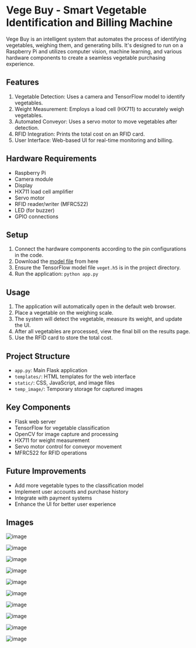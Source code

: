 # Vege Buy - Smart Vegetable Identification and Billing Machine

Vege Buy is an intelligent system that automates the process of identifying vegetables, weighing them, and generating bills. It's designed to run on a Raspberry Pi and utilizes computer vision, machine learning, and various hardware components to create a seamless vegetable purchasing experience.

## Features

1. Vegetable Detection: Uses a camera and TensorFlow model to identify vegetables.
2. Weight Measurement: Employs a load cell (HX711) to accurately weigh vegetables.
3. Automated Conveyor: Uses a servo motor to move vegetables after detection.
4. RFID Integration: Prints the total cost on an RFID card.
5. User Interface: Web-based UI for real-time monitoring and billing.

## Hardware Requirements

- Raspberry Pi
- Camera module
- Display
- HX711 load cell amplifier
- Servo motor
- RFID reader/writer (MFRC522)
- LED (for buzzer)
- GPIO connections

## Setup

1. Connect the hardware components according to the pin configurations in the code.
2. Download the [model file](https://drive.google.com/file/d/1R5yqtfi8jYrPfnGOiS422fu734BEZCgb/view?usp=sharing) from here
3. Ensure the TensorFlow model file `veget.h5` is in the project directory.
4. Run the application: `python app.py`

## Usage

1. The application will automatically open in the default web browser.
2. Place a vegetable on the weighing scale.
3. The system will detect the vegetable, measure its weight, and update the UI.
4. After all vegetables are processed, view the final bill on the results page.
5. Use the RFID card to store the total cost.

## Project Structure

- `app.py`: Main Flask application
- `templates/`: HTML templates for the web interface
- `static/`: CSS, JavaScript, and image files
- `temp_image/`: Temporary storage for captured images

## Key Components

- Flask web server
- TensorFlow for vegetable classification
- OpenCV for image capture and processing
- HX711 for weight measurement
- Servo motor control for conveyor movement
- MFRC522 for RFID operations

## Future Improvements

- Add more vegetable types to the classification model
- Implement user accounts and purchase history
- Integrate with payment systems
- Enhance the UI for better user experience

## Images

![image](https://github.com/sajithsajith/vege-buy/assets/112680443/f57d3496-ff27-490c-b556-ebffc2d639a1)

![image](https://github.com/sajithsajith/vege-buy/assets/112680443/b00d471f-d9f2-4f6f-8995-3fbbb2098f07)

![image](https://github.com/sajithsajith/vege-buy/assets/112680443/5e8c5d36-f060-414b-9404-cab0fa8341c7)

![image](https://github.com/sajithsajith/vege-buy/assets/112680443/9a40d121-eb93-4298-8be7-ad9fb489d30e)

![image](https://github.com/sajithsajith/vege-buy/assets/112680443/ea38e950-5ae7-4bce-a18e-266ae6110217)

![image](https://github.com/sajithsajith/vege-buy/assets/112680443/d849fd26-19fb-4f14-be25-899c37c483f2)

![image](https://github.com/sajithsajith/vege-buy/assets/112680443/3a27f4d3-06ec-446c-bb1f-eb6f67b2c10d)

![image](https://github.com/sajithsajith/vege-buy/assets/112680443/27fc1661-eec6-43d4-8677-9ec5d0e60153)

![image](https://github.com/sajithsajith/vege-buy/assets/112680443/d828afa5-237a-4767-b759-e1f1af4daaef)

![image](https://github.com/sajithsajith/vege-buy/assets/112680443/7c2e8163-768f-4eff-99b2-a65803ba36f8)
